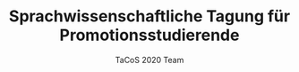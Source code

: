 ---
layout: post
title: "Sprachwissenschaftliche Tagung für Promotionsstudierende"
author: "TaCoS 2020 Team"
categories: conference
hidden: true
link: https://staps.stuts.eu/
tags: [conference,stuts]
image: wien-1.jpg
---